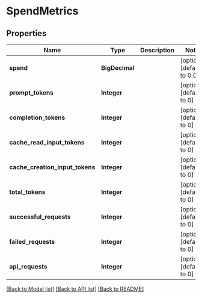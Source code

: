 # SpendMetrics
## Properties

| Name | Type | Description | Notes |
|------------ | ------------- | ------------- | -------------|
| **spend** | **BigDecimal** |  | [optional] [default to 0.0] |
| **prompt\_tokens** | **Integer** |  | [optional] [default to 0] |
| **completion\_tokens** | **Integer** |  | [optional] [default to 0] |
| **cache\_read\_input\_tokens** | **Integer** |  | [optional] [default to 0] |
| **cache\_creation\_input\_tokens** | **Integer** |  | [optional] [default to 0] |
| **total\_tokens** | **Integer** |  | [optional] [default to 0] |
| **successful\_requests** | **Integer** |  | [optional] [default to 0] |
| **failed\_requests** | **Integer** |  | [optional] [default to 0] |
| **api\_requests** | **Integer** |  | [optional] [default to 0] |

[[Back to Model list]](../README.md#documentation-for-models) [[Back to API list]](../README.md#documentation-for-api-endpoints) [[Back to README]](../README.md)

